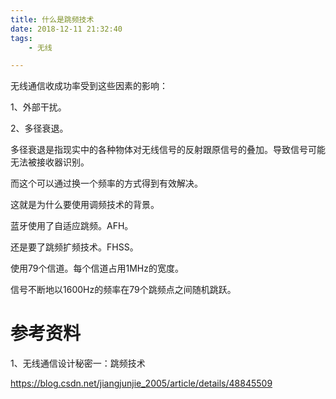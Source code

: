 ```yaml
---
title: 什么是跳频技术
date: 2018-12-11 21:32:40
tags:
	- 无线

---
```




无线通信收成功率受到这些因素的影响：

1、外部干扰。

2、多径衰退。

多径衰退是指现实中的各种物体对无线信号的反射跟原信号的叠加。导致信号可能无法被接收器识别。

而这个可以通过换一个频率的方式得到有效解决。

这就是为什么要使用调频技术的背景。



蓝牙使用了自适应跳频。AFH。

还是要了跳频扩频技术。FHSS。

使用79个信道。每个信道占用1MHz的宽度。

信号不断地以1600Hz的频率在79个跳频点之间随机跳跃。



# 参考资料

1、无线通信设计秘密一：跳频技术

https://blog.csdn.net/jiangjunjie_2005/article/details/48845509